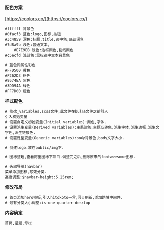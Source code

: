 #### 配色方案

[https://coolors.co/](https://coolors.co/)

```
#ffffff 背景色
#0facf3 蓝色:logo,图标,按钮
#3c4859 深色:标题,title,选中色,底部深色
#7d8a9b 浅色:普通文本,
    #E7E9EB 浅色:边框颜色,割线颜色
#c5ecfd 浅蓝色:鼠标选中文本背景色

# 蓝色同属性彩色
#FFD500 黄色
#F262D3 粉色
#9574EA 紫色
#3DD94A 绿色
#FF7D00 橙色
```

**样式配色**

```
# 修改_variables.scss文件,此文件在bulma文件之前引入
引入初始变量
# 设置自定义初始变量(Initial variables):颜色,字体.
# 设置派生变量(Derived variables):主题颜色,主题反转色,派生字体,派生边框,派生文字色,派生链接色.
# 设置泛型变量(Generic variables):body背景色,body文字大小.

# 创建logo.放在public/img下.

# 图标整理,查看阿里图标下项目.调整完之后,删除原来的fontawesome图标.

# 头部导航(navbar)
菜单添加图标,写死分类.
高度调整:$navbar-height:5.25rem;
```

**修改布局**

```
# 首页添加hero模板,引入hitokoto一言,异步刷新,添加跨域中间件.
# 最有分类大小调整:is-one-quarter-desktop
```

**内容确定**

```
首页,话题,专栏
```



